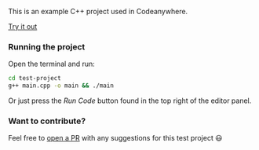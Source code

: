 This is an example C++ project used in Codeanywhere.

[Try it out](https://app.codeanywhere.com/workspace#https://github.com/Codeanywhere-Templates/cpp)

### Running the project

Open the terminal and run:
```sh
cd test-project
g++ main.cpp -o main && ./main
```
Or just press the *Run Code* button found in the top right of the editor panel.
### Want to contribute?

Feel free to [open a PR](https://github.com/Codeanywhere-Templates/cpp) with any suggestions for this test project 😃 